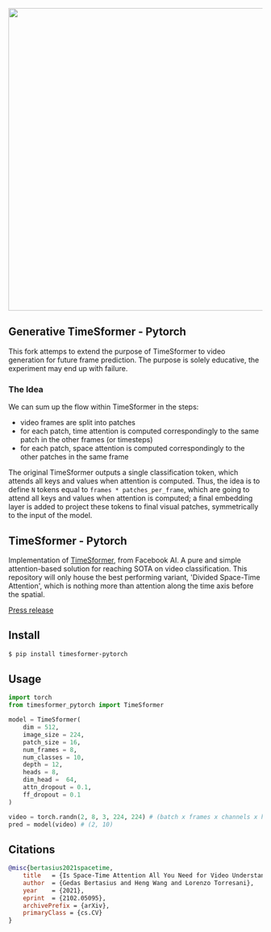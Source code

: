 <img src="./diagram.png" width="600px"></img>

## Generative TimeSformer - Pytorch
This fork attemps to extend the purpose of TimeSformer to video generation for future frame prediction. 
The purpose is solely educative, the experiment may end up with failure.

### The Idea
We can sum up the flow within TimeSformer in the steps:
- video frames are split into patches
- for each patch, time attention is computed correspondingly to the same patch in the other frames (or timesteps)
- for each patch, space attention is computed correspondingly to the other patches in the same frame

The original TimeSformer outputs a single classification token, which attends all keys and values when attention is computed.
Thus, the idea is to define `N` tokens equal to `frames * patches_per_frame`, which are going to attend all keys and values when attention is computed; a final embedding layer is added to project these tokens to final visual patches, symmetrically to the input of the model.

## TimeSformer - Pytorch

Implementation of <a href="https://arxiv.org/abs/2102.05095">TimeSformer</a>, from Facebook AI. A pure and simple attention-based solution for reaching SOTA on video classification. This repository will only house the best performing variant, 'Divided Space-Time Attention', which is nothing more than attention along the time axis before the spatial.

<a href="https://ai.facebook.com/blog/timesformer-a-new-architecture-for-video-understanding/">Press release</a>

## Install

``` bash
$ pip install timesformer-pytorch
```

## Usage

```python
import torch
from timesformer_pytorch import TimeSformer

model = TimeSformer(
    dim = 512,
    image_size = 224,
    patch_size = 16,
    num_frames = 8,
    num_classes = 10,
    depth = 12,
    heads = 8,
    dim_head =  64,
    attn_dropout = 0.1,
    ff_dropout = 0.1
)

video = torch.randn(2, 8, 3, 224, 224) # (batch x frames x channels x height x width)
pred = model(video) # (2, 10)
```

## Citations

```bibtex
@misc{bertasius2021spacetime,
    title   = {Is Space-Time Attention All You Need for Video Understanding?}, 
    author  = {Gedas Bertasius and Heng Wang and Lorenzo Torresani},
    year    = {2021},
    eprint  = {2102.05095},
    archivePrefix = {arXiv},
    primaryClass = {cs.CV}
}
```
